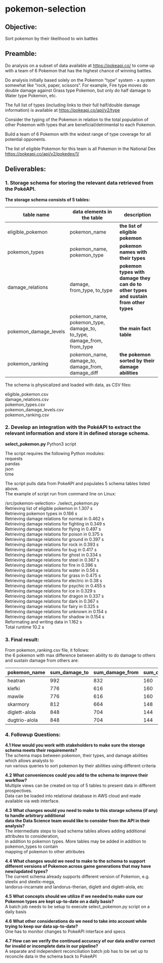 # pokemon-selection

## Objective:
Sort pokemon by their likelihood to win battles

## Preamble:
Do analysis on a subset of data available at https://pokeapi.co/ to come up with a team of 6 Pokemon
that has the highest chance of winning battles.

Do analysis initially based solely on the Pokemon “type” system - a system
somewhat like “rock, paper, scissors”. For example, Fire type moves do double damage against
Grass type Pokemon, but only do half damage to Water type Pokemon, etc.

The full list of types (including links to their full half/double damage information) is available at
https://pokeapi.co/api/v2/type

Consider the typing of the Pokemon in relation to the total population of other
Pokemon with types that are beneficial/detrimental to each Pokemon.

Build a team of 6 Pokemon with the widest range of type coverage for all potential opponents.

The list of eligible Pokemon for this team is all Pokemon in the National Dex https://pokeapi.co/api/v2/pokedex/1/

## Deliverables:

### 1. Storage schema for storing the relevant data retrieved from the PokéAPI.

   **The storage schema consists of 5 tables:**

| table name | data elements in the table| description |
| --- | --- | --- |
| eligible_pokemon | pokemon_name | **the list of eligible pokemon** |
| pokemon_types | pokemon_name, pokemon_type | **pokemon names with their types** |
| damage_relations | damage, from_type, to_type | **pokemon types with damage they can do to other types and sustain from other types** |
| pokemon_damage_levels | pokemon_name, pokemon_type, damage_to, to_type, damage_from, from_type | **the main fact table** |
| pokemon_ranking | pokemon_name, damage_to, damage_from, damage_diff | **the pokemon sorted by their damage abilities** |

   The schema is physicalized and loaded with data, as CSV files:

   eligible_pokemon.csv  
   damage_relations.csv  
   pokemon_types.csv  
   pokemon_damage_levels.csv  
   pokemon_ranking.csv

### 2. Develop an integration with the PokéAPI to extract the relevant information and store it in defined storage schema.

   **select_pokemon.py** Python3 script
   
   The script requires the following Python modules:  
   requests  
   pandas  
   json  
   time  
   
   The script pulls data from PokeAPI and populates 5 schema tables listed above.  
   The example of script run from command line on Linux:

/src/pokemon-selection> ./select_pokemon.py  
Retrieving list of eligible pokemon in 1.307 s  
Retrieving pokemon types in 0.166 s  
Retrieving damage relations for normal in 0.462 s  
Retrieving damage relations for fighting in 0.349 s  
Retrieving damage relations for flying in 0.497 s  
Retrieving damage relations for poison in 0.375 s  
Retrieving damage relations for ground in 0.397 s  
Retrieving damage relations for rock in 0.393 s  
Retrieving damage relations for bug in 0.417 s  
Retrieving damage relations for ghost in 0.334 s  
Retrieving damage relations for steel in 0.367 s  
Retrieving damage relations for fire in 0.396 s  
Retrieving damage relations for water in 0.56 s  
Retrieving damage relations for grass in 0.475 s  
Retrieving damage relations for electric in 0.38 s  
Retrieving damage relations for psychic in 0.455 s  
Retrieving damage relations for ice in 0.329 s  
Retrieving damage relations for dragon in 0.337 s  
Retrieving damage relations for dark in 0.367 s  
Retrieving damage relations for fairy in 0.325 s  
Retrieving damage relations for unknown in 0.154 s  
Retrieving damage relations for shadow in 0.154 s  
Reformating and writing data in 1.162 s  
Total runtime 10.2 s

### 3. Final result:  
   From pokemon_ranking.csv file, it follows:  
   the 6 pokemon with max difference between ability to do damage to others and sustain damage from others are:  

| pokemon_name | sum_damage_to | sum_damage_from | sum_damage_diff |
| --- | --- | --- | --- |
| heatran | 992 | 832 | 160
| klefki | 776 | 616 | 160
| mawile | 776 | 616 | 160
| skarmory | 812 | 664 | 148
| diglett-alola | 848 | 704 | 144
| dugtrio-alola| 848 | 704 | 144

### 4. Followup Questions:

   **4.1 How would you work with stakeholders to make sure the storage schema meets their requirements?**  
       The schema maps between pokemon, their types, and damage abilities which allows analysts to  
       run various queries to sort pokemon by their abilities using different criteria  

   **4.2 What conveniences could you add to the schema to improve their workflow?**  
       Multiple views can be created on top of 5 tables to present data in different prospectives.  
       Data can be loaded into relational database in AWS cloud and made available via web interface.
  
   **4.3 What changes would you need to make to this storage schema (if any) to handle arbitrary additional  
       data the Data Science team would like to consider from the API in their analysis?**  
       The intermediate steps to load schema tables allows adding additional attributes to consideration,  
       in addition to pokemon types. More tables may be added in addition to pokemon_types to contain  
       mapping of pokemon to other attributes
       
   **4.4 What changes would we need to make to the schema to support different versions of Pokemon across game generations that may have new/updated types?**  
       The current schema already supports different version of Pokemon, e.g. steelix and steelix-mega,  
       landorus-incarnate and landorus-therian, diglett and diglett-alola, etc
       
   **4.5 What concepts should we utilize if we needed to make sure our Pokemon types are kept up-to-date on a daily basis?**  
       A batch job needs to be setup to execute select_pokemon.py script on a daily basis
   
   **4.6 What other considerations do we need to take into account while trying to keep our data up-to-date?**  
       One has to monitor changes to PokeAPI interface and specs
  
   **4.7 How can we verify the continued accuracy of our data and/or correct for invalid or incomplete data in our pipeline?**  
       A separate and independent reconciliation batch job has to be set up to reconcile data in the schema back to PokeAPI

